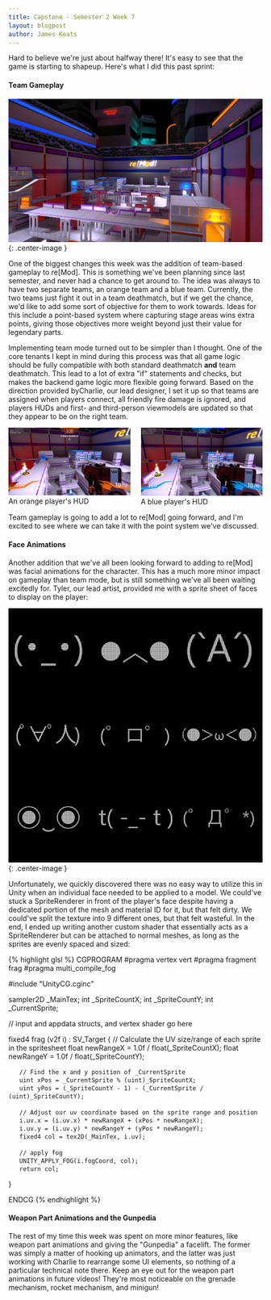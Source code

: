 ```yaml
---
title: Capstone - Semester 2 Week 7
layout: blogpost
author: James Keats
---
```

Hard to believe we're just about halfway there! It's easy to see that the game is starting to shapeup. Here's what I did this past sprint:

<!--more-->

#### Team Gameplay

![New Team-Based Arena Art](/assets/img/blog/capstone/s2w7-newart.png){: .center-image }

One of the biggest changes this week was the addition of team-based gameplay to re[Mod]. This is something we've been planning since last semester, and never had a chance to get around to. The idea was always to have two separate teams, an orange team and a blue team. Currently, the two teams just fight it out in a team deathmatch, but if we get the chance, we'd like to add some sort of objective for them to work towards. Ideas for this include a point-based system where capturing stage areas wins extra points, giving those objectives more weight beyond just their value for legendary parts.

Implementing team mode turned out to be simpler than I thought. One of the core tenants I kept in mind during this process was that all game logic should be fully compatible with both standard deathmatch **and** team deathmatch. This lead to a lot of extra "if" statements and checks, but makes the backend game logic more flexible going forward. Based on the direction provided byCharlie, our lead designer, I set it up so that teams are assigned when players connect, all friendly fire damage is ignored, and players HUDs and first- and third-person viewmodels are updated so that they appear to be on the right team.

<p> <!-- It's just easier to do columns in HTML, as sad as it is to stick this in the middle... -->
<div class="columns">
    <div class="col-6 col-s-12">
        <div>
            <div class="elementTextWrapper text-align-center">
                <img src="/assets/img/blog/capstone/s2w7-orange.png" style="width: 100%;">
                <div>An orange player's HUD</div>
            </div>
        </div>
    </div>
    <div class="col-6 col-s-12">
        <div>
            <div class="elementTextWrapper text-align-center">
                <img src="/assets/img/blog/capstone/s2w7-blue.png" style="width: 100%;">
                <div>A blue player's HUD</div>
            </div>
        </div>
    </div>
</div>
</p>

Team gameplay is going to add a lot to re[Mod] going forward, and I'm excited to see where we can take it with the point system we've discussed.

#### Face Animations

Another addition that we've all been looking forward to adding to re[Mod] was facial animations for the character. This has a much more minor impact on gameplay than team mode, but is still something we've all been waiting excitedly for. Tyler, our lead artist, provided me with a sprite sheet of faces to display on the player:

![New Scorecard](/assets/img/blog/capstone/s2w7_botface.png){: .center-image }

Unfortunately, we quickly discovered there was no easy way to utilize this in Unity when an individual face needed to be applied to a model. We could've stuck a SpriteRenderer in front of the player's face despite having a dedicated portion of the mesh and material ID for it, but that felt dirty. We could've split the texture into 9 different ones, but that felt wasteful. In the end, I ended up writing another custom shader that essentially acts as a SpriteRenderer but can be attached to normal meshes, as long as the sprites are evenly spaced and sized:

{% highlight glsl %}
CGPROGRAM
#pragma vertex vert
#pragma fragment frag
#pragma multi_compile_fog

#include "UnityCG.cginc"

sampler2D _MainTex;
int _SpriteCountX;
int _SpriteCountY;
int _CurrentSprite;

// input and appdata structs, and vertex shader go here

fixed4 frag (v2f i) : SV_Target
{
       // Calculate the UV size/range of each sprite in the spritesheet
       float newRangeX = 1.0f / float(_SpriteCountX);
       float newRangeY = 1.0f / float(_SpriteCountY);

       // Find the x and y position of _CurrentSprite
       uint xPos = _CurrentSprite % (uint)_SpriteCountX;
       uint yPos = (_SpriteCountY - 1) - (_CurrentSprite / (uint)_SpriteCountY);

       // Adjust our uv coordinate based on the sprite range and position
       i.uv.x = (i.uv.x) * newRangeX + (xPos * newRangeX);
       i.uv.y = (i.uv.y) * newRangeY + (yPos * newRangeY);
       fixed4 col = tex2D(_MainTex, i.uv);

       // apply fog
       UNITY_APPLY_FOG(i.fogCoord, col);
       return col;
}

ENDCG
{% endhighlight %}

#### Weapon Part Animations and the Gunpedia

The rest of my time this week was spent on more minor features, like weapon part animations and giving the "Gunpedia" a facelift. The former was simply a matter of hooking up animators, and the latter was just working with Charlie to rearrange some UI elements, so nothing of a particular technical note there. Keep an eye out for the weapon part animations in future videos! They're most noticeable on the grenade mechanism, rocket mechanism, and minigun!
